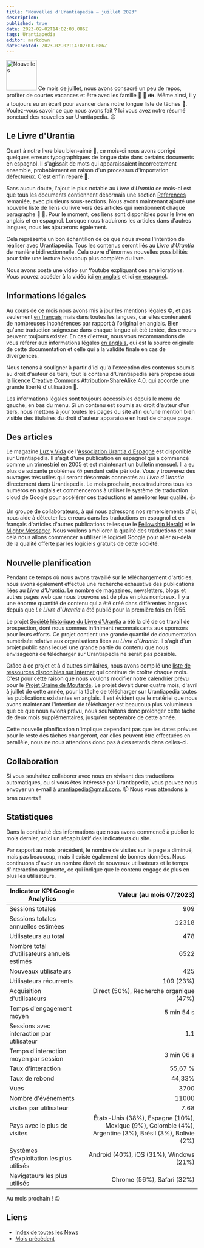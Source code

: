 ```yaml
---
title: "Nouvelles d'Urantiapedia — juillet 2023"
description: 
published: true
date: 2023-02-02T14:02:03.086Z
tags: Urantiapedia
editor: markdown
dateCreated: 2023-02-02T14:02:03.086Z
---
```


<img src="/_assets/svg/icon-news.svg" alt="Nouvelles" style="width: 80px;"> Ce mois de juillet, nous avons consacré un peu de repos, profiter de courtes vacances et être avec les  famille :sunrise: :tropical_drink: :family:. Même ainsi, il y a toujours eu un écart pour avancer dans notre longue liste de tâches :card_index:. Voulez-vous savoir ce que nous avons fait ? Ici vous avez notre résumé ponctuel des nouvelles sur Urantiapedia. :wink: 

## Le Livre d'Urantia

Quant à notre livre bleu bien-aimé :blue_book:, ce mois-ci nous avons corrigé quelques erreurs typographiques de longue date dans certains documents en espagnol. Il s'agissait de mots qui apparaissaient incorrectement ensemble, probablement en raison d'un processus d'importation défectueux. C'est enfin réparé :wrench:.

Sans aucun doute, l'ajout le plus notable au _Livre d'Urantia_ ce mois-ci est que tous les documents contiennent désormais une section [References](/en/The_Urantia_Book/0#references) remaniée, avec plusieurs sous-sections. Nous avons maintenant ajouté une nouvelle liste de liens du livre vers des articles qui mentionnent chaque paragraphe :clap: :clap:. Pour le moment, ces liens sont disponibles pour le livre en anglais et en espagnol. Lorsque nous traduirons les articles dans d'autres langues, nous les ajouterons également. 

Cela représente un bon échantillon de ce que nous avons l'intention de réaliser avec Urantiapedia. Tous les contenus seront liés au _Livre d'Urantia_ de manière bidirectionnelle. Cela ouvre d'énormes nouvelles possibilités pour faire une lecture beaucoup plus complète du livre.

Nous avons posté une vidéo sur Youtube expliquant ces améliorations. Vous pouvez accéder à la vidéo ici [en anglais](https://youtu.be/m-efK0fbtw4) et ici [en espagnol](https://youtu.be/QfVHUxpPrjA). 

## Informations légales 

Au cours de ce mois nous avons mis à jour les mentions légales :copyright:, et pas seulement [en français](/fr/license) mais dans toutes les langues, car elles contenaient de nombreuses incohérences par rapport à l'original en anglais. Bien qu'une traduction soigneuse dans chaque langue ait été tentée, des erreurs peuvent toujours exister. En cas d'erreur, nous vous recommandons de vous référer aux informations légales [en anglais](/en/license), qui est la source originale de cette documentation et celle qui a la validité finale en cas de divergences.

Nous tenons à souligner à partir d'ici qu'à l'exception des contenus soumis au droit d'auteur de tiers, tout le contenu d'Urantiapedia sera proposé sous la licence [Creative Commons Attribution-ShareAlike 4.0](https://creativecommons.org/licenses/by-sa/4.0/deed.es), qui accorde une grande liberté d'utilisation :sparkling_heart:. 

Les informations légales sont toujours accessibles depuis le menu de gauche, en bas du menu. Si un contenu est soumis au droit d'auteur d'un tiers, nous mettons à jour toutes les pages du site afin qu'une mention bien visible des titulaires du droit d'auteur apparaisse en haut de chaque page. 

## Des articles

Le magazine [Luz y Vida](/es/index/articles_luz_y_vida) de l'[Association Urantia d'Espagne](https://aue.urantia-association.org/) est disponible sur Urantiapedia. Il s'agit d'une publication en espagnol qui a commencé comme un trimestriel en 2005 et est maintenant un bulletin mensuel. Il a eu plus de soixante problèmes :open_mouth: pendant cette période. Vous y trouverez des ouvrages très utiles qui seront désormais connectés au _Livre d'Urantia_ directement dans Urantiapedia. Le mois prochain, nous traduirons tous les numéros en anglais et commencerons à utiliser le système de traduction cloud de Google pour accélérer ces traductions et améliorer leur qualité. :+1:

Un groupe de collaborateurs, à qui nous adressons nos remerciements d'ici, nous aide à détecter les erreurs dans les traductions en espagnol et en français d'articles d'autres publications telles que le [Fellowship Herald](/en/index/articles_herald) et le [Mighty Messager](/en/index/articles_mighty_messenger). Nous voulons améliorer la qualité des traductions et pour cela nous allons commencer à utiliser le logiciel Google pour aller au-delà de la qualité offerte par les logiciels gratuits de cette société. 

## Nouvelle planification

Pendant ce temps où nous avons travaillé sur le téléchargement d'articles, nous avons également effectué une recherche exhaustive des publications liées au _Livre d'Urantia_. Le nombre de magazines, newsletters, blogs et autres pages web que nous trouvons est de plus en plus nombreux. Il y a une énorme quantité de contenu qui a été créé dans différentes langues depuis que _Le Livre d'Urantia_ a été publié pour la première fois en 1955.

Le projet [Société historique du Livre d'Urantia](https://ubhs.hosted-by-files.com/http/DocTypesIndex.html) a été la clé de ce travail de prospection, dont nous sommes infiniment reconnaissants aux sponsors pour leurs efforts. Ce projet contient une grande quantité de documentation numérisée relative aux organisations liées au _Livre d'Urantia_. Il s'agit d'un projet public sans lequel une grande partie du contenu que nous envisageons de télécharger sur Urantiapedia ne serait pas possible.

Grâce à ce projet et à d'autres similaires, nous avons compilé une [liste de ressources disponibles sur Internet](/fr/help/websites) qui continue de croître chaque mois. C'est pour cette raison que nous voulons modifier notre calendrier prévu pour le [Projet Graine de Moutarde](https://www.urantia.org/news/2023-03/mustard-seed-grants-program). Le projet devait durer quatre mois, d'avril à juillet de cette année, pour la tâche de télécharger sur Urantiapedia toutes les publications existantes en anglais. Il est évident que le matériel que nous avons maintenant l'intention de télécharger est beaucoup plus volumineux que ce que nous avions prévu, nous souhaitons donc prolonger cette tâche de deux mois supplémentaires, jusqu'en septembre de cette année.

Cette nouvelle planification n'implique cependant pas que les dates prévues pour le reste des tâches changeront, car elles peuvent être effectuées en parallèle, nous ne nous attendons donc pas à des retards dans celles-ci. 

## Collaboration 

Si vous souhaitez collaborer avec nous en révisant des traductions automatiques, ou si vous êtes intéressé par Urantiapedia, vous pouvez nous envoyer un e-mail à urantiapedia@gmail.com. :mailbox: Nous vous attendons à bras ouverts ! 

## Statistiques 

Dans la continuité des informations que nous avons commencé à publier le mois dernier, voici un récapitulatif des indicateurs du site.

Par rapport au mois précédent, le nombre de visites sur la page a diminué, mais pas beaucoup, mais il existe également de bonnes données. Nous continuons d'avoir un nombre élevé de nouveaux utilisateurs et le temps d'interaction augmente, ce qui indique que le contenu engage de plus en plus les utilisateurs. 

Indicateur KPI Google Analytics | Valeur (au mois 07/2023) 
--- | ---: 
Sessions totales | 909 
Sessions totales annuelles estimées | 12318 
Utilisateurs au total | 478 
Nombre total d'utilisateurs annuels estimés | 6522 
Nouveaux utilisateurs | 425 
Utilisateurs récurrents | 109 (23%) 
Acquisition d'utilisateurs | Direct (50%), Recherche organique (47%) 
Temps d'engagement moyen | 5 min 54 s 
Sessions avec interaction par utilisateur | 1.1 
Temps d'interaction moyen par session | 3 min 06 s
Taux d'interaction | 55,67 % 
Taux de rebond | 44,33% 
Vues | 3700 
Nombre d'événements | 11000 
visites par utilisateur | 7.68 
Pays avec le plus de visites | États-Unis (38%), Espagne (10%), Mexique (9%), Colombie (4%), Argentine (3%), Brésil (3%), Bolivie (2%)
Systèmes d'exploitation les plus utilisés | Android (40%), iOS (31%), Windows (21%) 
Navigateurs les plus utilisés | Chrome (56%), Safari (32%) 

Au mois prochain ! :wink: 

## Liens 

- [Index de toutes les News](/fr/news) 
- [Mois précédent](/fr/news/2023/06)
